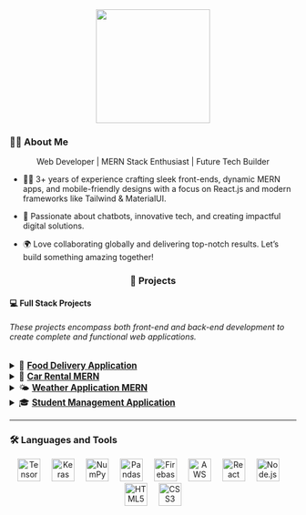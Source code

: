 <div align="center">
  <img height="200" src="https://img.freepik.com/free-vector/programming-concept-illustration_114360-1351.jpg?t=st=1733834598~exp=1733838198~hmac=ec02a2a9594a3636729d54f7a1ae8229e9673119728d6b2efe69c707f5aeddfd&w=1480" />
</div>

<p align='center' >
  
<h3 align="left">👨‍💻 About Me</h3>

<p align='center'> Web Developer | MERN Stack Enthusiast | Future Tech Builder </p>


- 👨‍💻 3+ years of experience crafting sleek front-ends, dynamic MERN apps, and mobile-friendly designs with a focus on React.js and modern frameworks like Tailwind & MaterialUI.

- 🤖 Passionate about chatbots, innovative tech, and creating impactful digital solutions.

- 🌍 Love collaborating globally and delivering top-notch results. Let’s build something amazing together!



</p>

<h3 align="center">🚀 Projects</h3>

<div align="left">
  <h4>💻 <strong>Full Stack Projects</strong></h4>
  <h6 align="left"> These projects encompass both front-end and back-end development to create complete and functional web applications. </h6>
  <div align="left">
    <ul style="list-style-type: none; padding: 0; font-size: 1.1em;">
      <details>
        <summary>🍕 
          <a href="https://github.com/issaniang5/Application-Livraison-De-Nourriture" target="_blank">
            <strong>Food Delivery Application</strong>
          </a>
        </summary>
        <samp>
          A full-stack food delivery app that allows users to order meals online. This project uses React for the front end and Node.js/Express with MongoDB for the back end.
        </samp>
      </details>
      <details>
        <summary>🚗 
          <a href="https://github.com/issaniang5/Location-de-Voitures-MERN" target="_blank">
            <strong>Car Rental MERN</strong>
          </a>
        </summary>
        <samp>
          A MERN stack application for car rentals, enabling users to book cars online. This project uses React for the front end and Node.js/Express with MongoDB for the back end.
        </samp>
      </details>
      <details>
        <summary>🌤️ 
          <a href="https://github.com/issaniang5/Application-meteo-MERN" target="_blank">
            <strong>Weather Application MERN</strong>
          </a>
        </summary>
        <samp>
          A full-stack application that provides real-time weather updates based on user location. This project uses React for the front end and Node.js/Express with the OpenWeather API for the back end.
        </samp>
      </details>
      <details>
        <summary>🎓 
          <a href="https://github.com/issaniang5/Application-de-Gestion-des-Etudiants" target="_blank">
            <strong>Student Management Application</strong>
          </a>
        </summary>
        <samp>
          A full-stack student management application for tracking academic and personal information of students. This project uses React for the front end and Node.js/Express with MongoDB for the back end.
        </samp>
      </details>
    </ul>
  </div>
</div>

<hr />

<h3 align="left">🛠 Languages and Tools</h3>

<div align="center">
  <img src="https://www.vectorlogo.zone/logos/tensorflow/tensorflow-icon.svg" height="40" alt="TensorFlow logo" />
  <img width="12" />
  <img src="https://icon.icepanel.io/Technology/svg/Keras.svg" height="40" alt="Keras logo" />
  <img width="12" />
  <img src="https://cdn.worldvectorlogo.com/logos/numpy-1.svg" height="40" alt="NumPy logo" />
  <img width="12" />
  <img src="https://icon.icepanel.io/Technology/png-shadow-512/Pandas.png" height="40" alt="Pandas logo" />
  <img width="12" />
  <img src="https://cdn.jsdelivr.net/gh/devicons/devicon/icons/firebase/firebase-plain-wordmark.svg" height="40" alt="Firebase logo" />
  <img width="12" />
  <img src="https://cdn.jsdelivr.net/gh/devicons/devicon/icons/amazonwebservices/amazonwebservices-line-wordmark.svg" height="40" alt="AWS logo" />
  <img width="12" />
  <img src="https://cdn.jsdelivr.net/gh/devicons/devicon/icons/react/react-original-wordmark.svg" height="40" alt="React logo" />
  <img width="12" />
  <img src="https://cdn.jsdelivr.net/gh/devicons/devicon/icons/nodejs/nodejs-original-wordmark.svg" height="40" alt="Node.js logo" />
  <img width="12" />
  <img src="https://cdn.jsdelivr.net/gh/devicons/devicon/icons/html5/html5-original-wordmark.svg" height="40" alt="HTML5 logo" />
  <img width="12" />
  <img src="https://cdn.jsdelivr.net/gh/devicons/devicon/icons/css3/css3-original-wordmark.svg" height="40" alt="CSS3 logo" />
</div>
